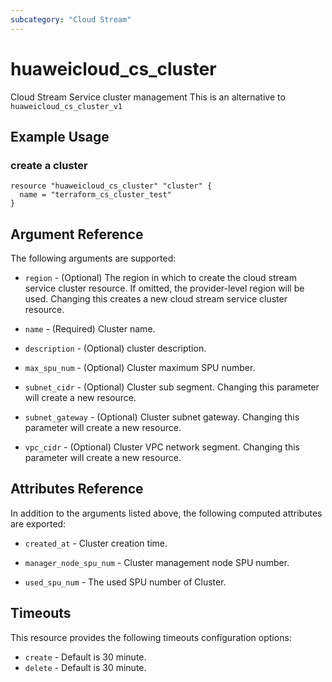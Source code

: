 ```yaml
---
subcategory: "Cloud Stream"
---
```


# huaweicloud\_cs\_cluster

Cloud Stream Service cluster management
This is an alternative to `huaweicloud_cs_cluster_v1`

## Example Usage

### create a cluster

```hcl
resource "huaweicloud_cs_cluster" "cluster" {
  name = "terraform_cs_cluster_test"
}
```

## Argument Reference

The following arguments are supported:

* `region` - (Optional) The region in which to create the cloud stream service cluster resource. If omitted, the provider-level region will be used. Changing this creates a new cloud stream service cluster resource.

* `name` - (Required) Cluster name.

* `description` - (Optional) cluster description.

* `max_spu_num` - (Optional) Cluster maximum SPU number.

* `subnet_cidr` - (Optional) Cluster sub segment. Changing this parameter will create a new resource.

* `subnet_gateway` - (Optional) Cluster subnet gateway. Changing this parameter will create a new resource.

* `vpc_cidr` - (Optional) Cluster VPC network segment. Changing this parameter will create a new resource.

## Attributes Reference

In addition to the arguments listed above, the following computed attributes are exported:

* `created_at` - Cluster creation time.

* `manager_node_spu_num` - Cluster management node SPU number.

* `used_spu_num` - The used SPU number of Cluster.

## Timeouts
This resource provides the following timeouts configuration options:
- `create` - Default is 30 minute.
- `delete` - Default is 30 minute.

